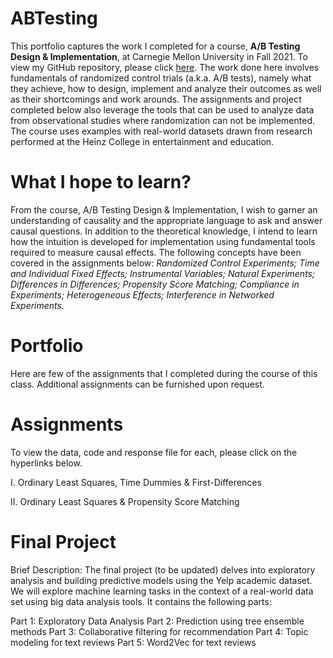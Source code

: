 # ABTesting

This portfolio captures the work I completed for a course, **A/B Testing Design & Implementation**, at Carnegie Mellon University in Fall 2021. To view my GitHub repository, please click [here](https://github.com/mhmirza/ABTesting). The work done here involves fundamentals of randomized control trials (a.k.a. A/B tests), namely what they achieve, how to design, implement and analyze their outcomes as well as their shortcomings and work arounds. The assignments and project completed below also leverage the tools that can be used to analyze data from observational studies where randomization can not be implemented. The course uses examples with real-world datasets drawn from research performed at the Heinz College in entertainment and education.

# What I hope to learn?

From the course, A/B Testing Design & Implementation, I wish to garner an understanding of causality and the appropriate language to ask and answer causal questions. In addition to the theoretical knowledge, I intend to learn how the intuition is developed for implementation using fundamental tools required to measure causal effects. The following concepts have been covered in the assignments below: _Randomized Control Experiments; Time and Individual Fixed Effects; Instrumental Variables; Natural Experiments; Differences in Differences; Propensity Score Matching; Compliance in Experiments; Heterogeneous Effects; Interference in Networked Experiments._

# Portfolio

Here are few of the assignments that I completed during the course of this class. Additional assignments can be furnished upon request.

# Assignments

To view the data, code and response file for each, please click on the hyperlinks below. 

I. Ordinary Least Squares, Time Dummies & First-Differences

II. Ordinary Least Squares & Propensity Score Matching

# Final Project

Brief Description: The final project (to be updated) delves into exploratory analysis and building predictive models using the Yelp academic dataset. We will explore machine learning tasks in the context of a real-world data set using big data analysis tools. It contains the following parts:

Part 1: Exploratory Data Analysis
Part 2: Prediction using tree ensemble methods
Part 3: Collaborative filtering for recommendation
Part 4: Topic modeling for text reviews
Part 5: Word2Vec for text reviews
